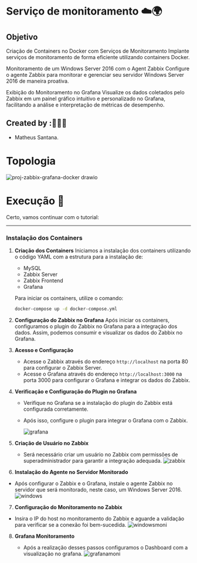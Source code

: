 # Serviço de monitoramento ☁️🌍

## Objetivo

Criação de Containers no Docker com Serviços de Monitoramento
Implante serviços de monitoramento de forma eficiente utilizando containers Docker.

Monitoramento de um Windows Server 2016 com o Agent Zabbix
Configure o agente Zabbix para monitorar e gerenciar seu servidor Windows Server 2016 de maneira proativa.

Exibição do Monitoramento no Grafana
Visualize os dados coletados pelo Zabbix em um painel gráfico intuitivo e personalizado no Grafana, facilitando a análise e interpretação de métricas de desempenho.

## Created by :🙋🏾‍♂️

- Matheus Santana.

# Topologia

![proj-zabbix-grafana-docker drawio](https://github.com/user-attachments/assets/b7dce71e-181f-4f63-8dc2-fbc5eb922ab8)


# Execução 🚀


Certo, vamos continuar com o tutorial:

---

### Instalação dos Containers

1. **Criação dos Containers**
   Iniciamos a instalação dos containers utilizando o código YAML com a estrutura para a instalação de:

   - MySQL
   - Zabbix Server
   - Zabbix Frontend
   - Grafana

   Para iniciar os containers, utilize o comando:
   ```bash
   docker-compose up -d docker-compose.yml
   ```

2. **Configuração do Zabbix no Grafana**
   Após iniciar os containers, configuramos o plugin do Zabbix no Grafana para a integração dos dados. Assim, podemos consumir e visualizar os dados do Zabbix no Grafana.

3. **Acesso e Configuração**
   - Acesse o Zabbix através do endereço `http://localhost` na porta 80 para configurar o Zabbix Server.
   - Acesse o Grafana através do endereço `http://localhost:3000` na porta 3000 para configurar o Grafana e integrar os dados do Zabbix.

4. **Verificação e Configuração do Plugin no Grafana**
   - Verifique no Grafana se a instalação do plugin do Zabbix está configurada corretamente.
   - Após isso, configure o plugin para integrar o Grafana com o Zabbix.

     ![grafana](https://github.com/user-attachments/assets/f71f2f12-0439-4a6b-9c78-03e1b714cd33)


5. **Criação de Usuário no Zabbix**
   - Será necessário criar um usuário no Zabbix com permissões de superadministrador para garantir a integração adequada.
![zabbix](https://github.com/user-attachments/assets/eb042f3c-e93b-469d-8f8d-262ab3c7049a)


6. **Instalação do Agente no Servidor Monitorado**

  - Após configurar o Zabbix e o Grafana, instale o agente Zabbix no servidor que será monitorado, neste caso, um Windows Server 2016.
    ![windows](https://github.com/user-attachments/assets/bfa673e3-aafd-4fd3-b557-a5855c687447)


7. **Configuração do Monitoramento no Zabbix**

  - Insira o IP do host no monitoramento do Zabbix e aguarde a validação para verificar se a conexão foi bem-sucedida.
    ![windowsmoni](https://github.com/user-attachments/assets/c2b77528-4fda-4b15-9f87-cd343117ad90)

8. **Grafana Monitoramento**

   - Após a realização desses passos configuramos o Dashboard com a visualização no grafana.
     ![grafanamoni](https://github.com/user-attachments/assets/2cc655ec-cbf4-4fea-8c39-20ed28c3fce1)



